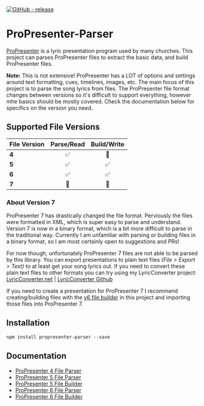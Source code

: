 [![GitHub - release](https://img.shields.io/github/v/release/FiniteLooper/ProPresenter-Parser?style=flat)](https://github.com/FiniteLooper/ProPresenter-Parser/releases/latest)

# ProPresenter-Parser
[ProPresenter](https://renewedvision.com/propresenter/) is a lyric presentation program used by many churches. This project can parses ProPresenter files to extract the basic data, and build ProPresenter files.

**Note:** This is not extensive! ProPresenter has a LOT of options and settings around text formatting, cues, timelines, images, etc. The main focus of this project is to parse the song lyrics from files. The ProPresenter file format changes between versions so it's difficult to support everything, however mhe basics should be mostly covered. Check the documentation below for specifics on the version you need.

## Supported File Versions
| File Version | Parse/Read | Build/Write |
|:-------------|:----------:|:-----------:|
|**4**         | ✅        | 🚫          |
|**5**         | ✅        | ✅          |
|**6**         | ✅        | ✅          |
|**7**         | 🚫        | 🚫          |

### About Version 7
ProPresenter 7 has drastically changed the file format. Perviously the files were formatted in XML, which is super easy to parse and understand. Version 7 is now in a binary format, which is a bit more difficult to parse in the traditional way. Currently I am unfamiliar with parsing or building files in a binary format, so I am most certainly open to suggestions and PRs!

For now though, unfortunately ProPresenter 7 files are not able to be parsed by this library. You can export presentations to plain text files _(File > Export > Text)_ to at least get your song lyrics out. If you need to convert these plain text files to other formats you can try using my LyricConverter project: [LyricConverter.net](http://lyricconverter.net) | [LyricConverter Github](https://github.com/FiniteLooper/LyricConverter/)

If you need to create a presentation for ProPresenter 7 I recommend creating/building files with the [v6 file builder](docs/v6-builder.md) in this project and importing those files into ProPresenter 7.

## Installation

```txt
npm install propresenter-parser --save
```

## Documentation
* [ProPresenter 4 File Parser](docs/v4-parser.md)
* [ProPresenter 5 File Parser](docs/v5-parser.md)
* [ProPresenter 5 File Builder](docs/v5-builder.md)
* [ProPresenter 6 File Parser](docs/v6-parser.md)
* [ProPresenter 6 File Builder](docs/v6-builder.md)
